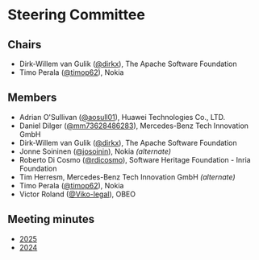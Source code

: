# Steering Committee

## Chairs
* Dirk-Willem van Gulik ([@dirkx][]), The Apache Software Foundation
* Timo Perala ([@timop62][]), Nokia


## Members
* Adrian O'Sullivan ([@aosull01][]), Huawei Technologies Co., LTD.
* Daniel Dilger ([@mm73628486283][]), Mercedes-Benz Tech Innovation GmbH
* Dirk-Willem van Gulik ([@dirkx][]), The Apache Software Foundation
* Jonne Soininen ([@josoinin][]), Nokia _(alternate)_
* Roberto Di Cosmo ([@rdicosmo][]), Software Heritage Foundation - Inria Foundation
* Tim Herresm, Mercedes-Benz Tech Innovation GmbH _(alternate)_
* Timo Perala ([@timop62][]), Nokia
* Victor Roland ([@Viko-legal][]), OBEO

## Meeting minutes

* [2025](./minutes/2025)
* [2024](./minutes/2024)

[@aosull01]: https://github.com/aosull01
[@dirkx]: https://github.com/dirkx
[@josoinin]: https://github.com/josoinin
[@mm73628486283]: https://github.com/mm73628486283
[@rdicosmo]: https://github.com/rdicosmo
[@timop62]: https://github.com/timop62
[@Viko-legal]: https://github.com/Viko-legal
